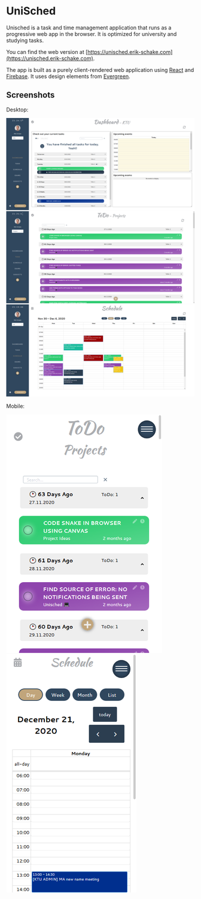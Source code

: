 # UniSched
Unisched is a task and time management application that runs as a progressive web app in the browser. It is optimized for university and studying tasks.

You can find the web version at [https://unisched.erik-schake.com](https://unisched.erik-schake.com). 

The app is built as a purely client-rendered web application using [React](https://reactjs.org) and [Firebase](https://firebase.google.com). It uses design elements from [Evergreen](https://evergreen.segment.com/).

## Screenshots

Desktop:

![Desktop Screenshot of Dashboard](/screenshots/desktop-dashboard.png)
![Desktop Screenshot of Todos](/screenshots/desktop-todo.png)
![Desktop Screenshot of Schedule](/screenshots/desktop-schedule.png)

Mobile:

![Mobile Screenshot of Todos](/screenshots/phone-todo.png)
![Mobile Screenshot of Schedule](/screenshots/phone-schedule.png)
